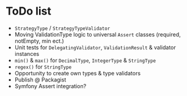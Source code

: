 # ToDo list
- `StrategyType` / `StrategyTypeValidator`
- Moving ValidationType logic to universal `Assert` classes (required, notEmpty, min ect.)
- Unit tests for `DelegatingValidator`, `ValidationResult` & validator instances
- `min()` & `max()` for `DecimalType`, `IntegerType` & `StringType`
- `regex()` for `StringType`
- Opportunity to create own types & type validators
- Publish @ Packagist
- Symfony Assert integration?
